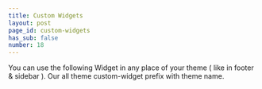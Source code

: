 ```yaml
---
title: Custom Widgets
layout: post
page_id: custom-widgets
has_sub: false
number: 18
---
```


You can use the following Widget in any place of your theme ( like in footer & sidebar ). Our all theme custom-widget prefix with theme name.

<img alt="" src="{{ 'assets/images/optimax_theme/custom-widget/custom-widget-1.jpg' | relative_url }}">
